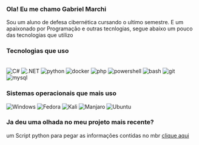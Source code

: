 ### Ola! Eu me chamo Gabriel Marchi
Sou um aluno de defesa cibernética cursando o ultimo semestre. E um apaixonado por Programação e outras tecnlogias, segue abaixo um pouco das tecnologias que utilizo
### Tecnologias que uso
<div style="display: inline_block"></br>
    <img align="center" alt="C#" src="https://img.shields.io/badge/C%23-239120?style=for-the-badge&logo=c-sharp&logoColor=white">
    <img align="center" alt=".NET" src ="https://img.shields.io/badge/.NET-5C2D91?style=for-the-badge&logo=.net&logoColor=white">
    <img align="center" alt="python" src = "https://img.shields.io/badge/Python-3776AB?style=for-the-badge&logo=python&logoColor=white">
<img align="center" alt="docker" src = "https://img.shields.io/badge/docker-%230db7ed.svg?style=for-the-badge&logo=docker&logoColor=white">
<img align="center" alt="php" src="https://img.shields.io/badge/php-%23777BB4.svg?style=for-the-badge&logo=php&logoColor=white">
    <img align="center" alt="powershell" src = "https://img.shields.io/badge/PowerShell-%235391FE.svg?style=for-the-badge&logo=powershell&logoColor=white">
    <img align="center" alt="bash" src ="https://img.shields.io/badge/shell_script-%23121011.svg?style=for-the-badge&logo=gnu-bash&logoColor=white">
<img align="center" alt="git" src ="https://img.shields.io/badge/git-%23F05033.svg?style=for-the-badge&logo=git&logoColor=white">
</div>
<img align="center" alt="mysql" src ="https://img.shields.io/badge/mysql-%2300f.svg?style=for-the-badge&logo=mysql&logoColor=white">


### Sistemas operacionais que mais uso
![Windows](https://img.shields.io/badge/Windows-0078D6?style=for-the-badge&logo=windows&logoColor=white)
![Fedora](https://img.shields.io/badge/Fedora-294172?style=for-the-badge&logo=fedora&logoColor=white)
![Kali](https://img.shields.io/badge/Kali-268BEE?style=for-the-badge&logo=kalilinux&logoColor=white)
![Manjaro](https://img.shields.io/badge/Manjaro-35BF5C?style=for-the-badge&logo=Manjaro&logoColor=white)
![Ubuntu](https://img.shields.io/badge/Ubuntu-E95420?style=for-the-badge&logo=ubuntu&logoColor=white)

### Ja deu uma olhada no meu projeto mais recente?
um Script python para pegar as informações contidas no mbr [clique aqui](https://github.com/gaamarchi/mbr_parser)
